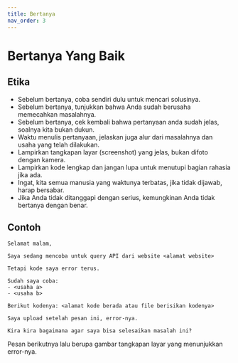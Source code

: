 ```yaml
---
title: Bertanya
nav_order: 3
---
```


# Bertanya Yang Baik

## Etika

- Sebelum bertanya, coba sendiri dulu untuk mencari solusinya.
- Sebelum bertanya, tunjukkan bahwa Anda sudah berusaha memecahkan masalahnya.
- Sebelum bertanya, cek kembali bahwa pertanyaan anda sudah jelas, soalnya kita bukan dukun.
- Waktu menulis pertanyaan, jelaskan juga alur dari masalahnya dan usaha yang telah dilakukan.
- Lampirkan tangkapan layar (screenshot) yang jelas, bukan difoto dengan kamera.
- Lampirkan kode lengkap dan jangan lupa untuk menutupi bagian rahasia jika ada.
- Ingat, kita semua manusia yang waktunya terbatas, jika tidak dijawab, harap bersabar.
- Jika Anda tidak ditanggapi dengan serius, kemungkinan Anda tidak bertanya dengan benar.

## Contoh

```
Selamat malam,

Saya sedang mencoba untuk query API dari website <alamat website>

Tetapi kode saya error terus.

Sudah saya coba:
- <usaha a>
- <usaha b>

Berikut kodenya: <alamat kode berada atau file berisikan kodenya>

Saya upload setelah pesan ini, error-nya.

Kira kira bagaimana agar saya bisa selesaikan masalah ini?
```

Pesan berikutnya lalu berupa gambar tangkapan layar yang menunjukkan error-nya.
